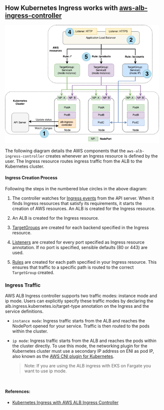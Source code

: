 How Kubernetes Ingress works with [aws-alb-ingress-controller](https://github.com/kubernetes-sigs/aws-load-balancer-controller)
---

 ![k8S components](./../../images/aws-alb-ingress-controller.png)

 The following diagram details the AWS components that the `aws-alb-ingress-controller` creates whenever an Ingress resource is defined by the user. The Ingress resource routes ingress traffic from the ALB to the Kubernetes cluster.


#### Ingress Creation Process

Following the steps in the numbered blue circles in the above diagram:

 1. The controller watches for [Ingress events](https://kubernetes.io/docs/concepts/services-networking/ingress/#ingress-controllers) from the API server. When it finds Ingress resources that satisfy its requirements, it starts the creation of AWS resources.
An ALB is created for the Ingress resource.

 2. An ALB is created for the Ingress resource.

 3. [TargetGroups](https://docs.aws.amazon.com/elasticloadbalancing/latest/application/load-balancer-target-groups.html) are created for each backend specified in the Ingress resource.

 4. [Listeners](https://docs.aws.amazon.com/elasticloadbalancing/latest/application/load-balancer-listeners.html) are created for every port specified as Ingress resource annotation. If no port is specified, sensible defaults (80 or 443) are used.

 5. [Rules](https://docs.aws.amazon.com/elasticloadbalancing/latest/application/listener-update-rules.html) are created for each path specified in your Ingress resource. This ensures that traffic to a specific path is routed to the correct `TargetGroup` created.

### Ingress Traffic
AWS ALB Ingress controller supports two traffic modes: instance mode and ip mode. Users can explicitly specify these traffic modes by declaring the alb.ingress.kubernetes.io/target-type annotation on the Ingress and the service definitions. 

 - `instance mode`: Ingress traffic starts from the ALB and reaches the NodePort opened for your service. Traffic is then routed to the pods within the cluster.

 - `ip mode`: Ingress traffic starts from the ALB and reaches the pods within the cluster directly. To use this mode, the networking plugin for the Kubernetes cluster must use a secondary IP address on ENI as pod IP, also known as the [AWS CNI plugin for Kubernetes](https://github.com/aws/amazon-vpc-cni-k8s).
   > Note: If you are using the ALB ingress with EKS on Fargate you want to use ip mode.

<br/>

#### References:
 - [Kubernetes Ingress with AWS ALB Ingress Controller](https://aws.amazon.com/blogs/opensource/kubernetes-ingress-aws-alb-ingress-controller/#:~:text=Ingress%20Creation&text=The%20controller%20watches%20for%20Ingress,specified%20in%20the%20Ingress%20resource.)

